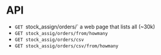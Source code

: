 # API

* `GET `stock_assign/orders/` a web page that lists all (~30k)
* `GET stock_assig/orders/from/howmany`
* `GET stock_assig/orders/csv`
* `GET stock_assig/orders/csv/from/howmany`